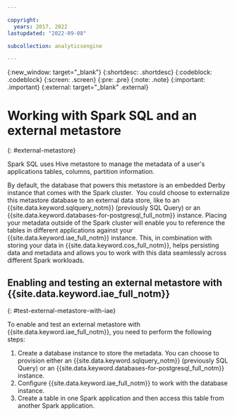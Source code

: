 ```yaml
---

copyright:
  years: 2017, 2022
lastupdated: "2022-09-08"

subcollection: analyticsengine

---
```


<!-- Attribute definitions -->
{:new_window: target="_blank"}
{:shortdesc: .shortdesc}
{:codeblock: .codeblock}
{:screen: .screen}
{:pre: .pre}
{:note: .note}
{:important: .important}
{:external: target="_blank" .external}

# Working with Spark SQL and an external metastore 
{: #external-metastore}

Spark SQL uses Hive metastore to manage the metadata of a user's applications tables, columns, partition information. 

By default, the database that powers this metastore is an embedded Derby instance that comes with the Spark cluster.  You could choose to externalize this metastore database to an external data store, like to an {{site.data.keyword.sqlquery_notm}} (previously SQL Query) or an {{site.data.keyword.databases-for-postgresql_full_notm}} instance. Placing your metadata outside of the Spark cluster will enable you to reference the tables in different applications against your {{site.data.keyword.iae_full_notm}} instance. This, in combination with storing your data in {{site.data.keyword.cos_full_notm}}, helps persisting data and metadata and allows you to work with this data seamlessly across different Spark workloads.

## Enabling and testing an external metastore with {{site.data.keyword.iae_full_notm}}
{: #test-external-metastore-with-iae}

To enable and test an external metastore with {{site.data.keyword.iae_full_notm}}, you need to perform the following steps:

1. Create a database instance to store the metadata. You can choose to provision either an {{site.data.keyword.sqlquery_notm}} (previously SQL Query) or an {{site.data.keyword.databases-for-postgresql_full_notm}} instance.
1. Configure {{site.data.keyword.iae_full_notm}} to work with the database instance. 
1. Create a table in one Spark application and then access this table from another Spark application.



